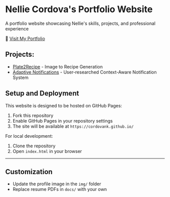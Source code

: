 # Nellie Cordova's Portfolio Website

A portfolio website showcasing Nellie's skills, projects, and professional experience

🔗 [Visit My Portfolio](https://cordovank.github.io/)


## Projects:
- [Plate2Recipe](docs/reports/P2R_Report.pdf) - Image to Recipe Generation
- [Adaptive Notifications](docs/reports/HCI_Project.pdf) - User-researched Context-Aware Notification System


## Setup and Deployment
This website is designed to be hosted on GitHub Pages:

1. Fork this repository
2. Enable GitHub Pages in your repository settings
3. The site will be available at `https://cordovank.github.io/`

For local development:

1. Clone the repository
2. Open `index.html` in your browser

---

## Customization

- Update the profile image in the `img/` folder
- Replace resume PDFs in `docs/` with your own